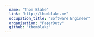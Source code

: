 ```yaml
---
  name: "Thom Blake"
  link: "http://thomblake.me"
  occupation_title: "Software Engineer"
  organization: "PagerDuty"
  github: "thomblake"
---
```

